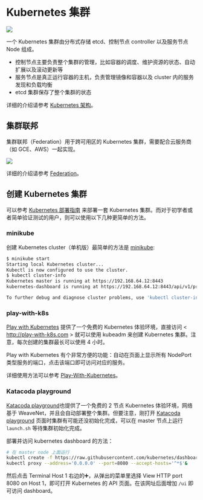 # Kubernetes 集群

![](architecture.png)

一个 Kubernetes 集群由分布式存储 etcd、控制节点 controller 以及服务节点 Node 组成。

- 控制节点主要负责整个集群的管理，比如容器的调度、维护资源的状态、自动扩展以及滚动更新等
- 服务节点是真正运行容器的主机，负责管理镜像和容器以及 cluster 内的服务发现和负载均衡
- etcd 集群保存了整个集群的状态

详细的介绍请参考 [Kubernetes 架构](../architecture/architecture.md)。

## 集群联邦

集群联邦（Federation）用于跨可用区的 Kubernetes 集群，需要配合云服务商（如 GCE、AWS）一起实现。

![](federation.png)

详细的介绍请参考 [Federation](../components/federation.md)。

## 创建 Kubernetes 集群

可以参考 [Kubernetes 部署指南](../deploy/index.md) 来部署一套 Kubernetes 集群。而对于初学者或者简单验证测试的用户，则可以使用以下几种更简单的方法。

### minikube

创建 Kubernetes cluster（单机版）最简单的方法是 [minikube](https://github.com/kubernetes/minikube):

```sh
$ minikube start
Starting local Kubernetes cluster...
Kubectl is now configured to use the cluster.
$ kubectl cluster-info
Kubernetes master is running at https://192.168.64.12:8443
kubernetes-dashboard is running at https://192.168.64.12:8443/api/v1/proxy/namespaces/kube-system/services/kubernetes-dashboard

To further debug and diagnose cluster problems, use 'kubectl cluster-info dump'.
```

### play-with-k8s

[Play with Kubernetes](http://play-with-k8s.com) 提供了一个免费的 Kubernetes 体验环境，直接访问 < http://play-with-k8s.com > 就可以使用 kubeadm 来创建 Kubernetes 集群。注意，每次创建的集群最长可以使用 4 小时。

Play with Kubernetes 有个非常方便的功能：自动在页面上显示所有 NodePort 类型服务的端口，点击该端口即可访问对应的服务。

详细使用方法可以参考 [Play-With-Kubernetes](https://github.com/feiskyer/kubernetes-handbook/blob/master/zh/appendix/play-with-k8s.md)。

### Katacoda playground

[Katacoda playground](https://www.katacoda.com/courses/kubernetes/playground)也提供了一个免费的 2 节点 Kubernetes 体验环境，网络基于 WeaveNet，并且会自动部署整个集群。但要注意，刚打开 [Katacoda playground](https://www.katacoda.com/courses/kubernetes/playground) 页面时集群有可能还没初始化完成，可以在 master 节点上运行 `launch.sh` 等待集群初始化完成。

部署并访问 kubernetes dashboard 的方法：

```sh
# 在 master node 上面运行
kubectl create -f https://raw.githubusercontent.com/kubernetes/dashboard/v1.10.1/src/deploy/recommended/kubernetes-dashboard.yaml
kubectl proxy --address='0.0.0.0' --port=8080 --accept-hosts='^*$'&
```

然后点击 Terminal Host 1 右边的➕，从弹出的菜单里选择 View HTTP port 8080 on Host 1，即可打开 Kubernetes 的 API 页面。在该网址后面增加 `/ui` 即可访问 dashboard。
